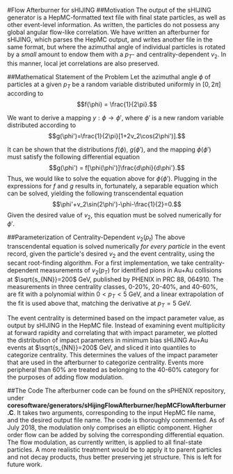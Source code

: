 #Flow Afterburner for sHIJING
##Motivation
The output of the sHIJING generator is a HepMC-formatted text file with final state particles, as well as other event-level information. As written, the particles do not possess any global angular flow-like correlation. We have written an afterburner for sHIJING, which parses the HepMC output, and writes another file in the same format, but where the azimuthal angle of individual particles is rotated by a *small* amount to endow them with a $p_T$- and centrality-dependent $v_2$. In this manner, local jet correlations are also preserved.

##Mathematical Statement of the Problem
Let the azimuthal angle $\phi$ of particles at a given $p_T$ be a random variable distributed uniformly in $[0, 2\pi]$ according to 
$$f(\phi) = \frac{1}{2\pi}.$$

We want to derive a mapping $y:\phi\rightarrow\phi'$, where $\phi'$ is a new random variable distributed according to
$$g(\phi')=\frac{1}{2\pi}[1+2v_2\cos(2\phi')].$$

It can be shown that the distributions $f(\phi)$, $g(\phi')$, and the mapping $\phi(\phi')$ must satisfy the following differential equation
$$g(\phi') = f[\phi(\phi')]\frac{d\phi}{d\phi'}.$$
Thus, we would like to solve the equation above for $\phi(\phi')$. Plugging in the expressions for $f$ and $g$ results in, fortunately, a separable equation which can be solved, yielding the following transcendental equation
$$\phi'+v_2\sin(2\phi')-\phi-\frac{1}{2}=0.$$
Given the desired value of $v_2$, this equation must be solved numerically for $\phi'$.

##Parameterization of Centrality-Dependent $v_2(p_t)$
The above transcendental equation is solved numerically *for every particle* in the event record, given the particle's desired $v_2$ and the event centrality, using the secant root-finding algorithm. For a first implementation, we take centrality-dependent measurements of $v_2(p_T)$ for identified pions in Au+Au collisions at $\sqrt{s_{NN}}=200$ GeV, published by PHENIX in PRC 88, 064910. The measurements in three centrality classes, 0-20%, 20-40%, and 40-60%, are fit with a polynomial within $0 < p_T < 5$ GeV, and a linear extrapolation of the fit is used above that, matching the derivative at $p_T=5$ GeV. 

The event centrality is determined based on the impact parameter value, as output by sHIJING in the HepMC file. Instead of examining event multiplicity at forward rapidity and correlating that with impact parameter, we plotted the distribution of impact parameters in minimum bias sHIJING Au+Au events at $\sqrt{s_{NN}}=200$ GeV, and sliced it into quantiles to categorize centrality. This determines the values of the impact parameter that are used in the afterburner to categorize centrality. Events more peripheral than 60% are treated as belonging to the 40-60% category for the purposes of adding flow modulation.

##The Code
The afterburner code can be found on the sPHENIX repository, under **coresoftware/generators/sHijingFlowAfterburner/hepMCFlowAfterburner.C**. It takes two arguments, corresponding to the input HepMC file name, and the desired output file name. The code is thoroughly commented. As of July 2018, the modulation only comprises an elliptic component. Higher order flow can be added by solving the corresponding differential equation. The flow modulation, as currently written, is applied to all final-state particles. A more realistic treatment would be to apply it to parent particles and not decay products, thus better preserving jet structure. This is left for future work.
